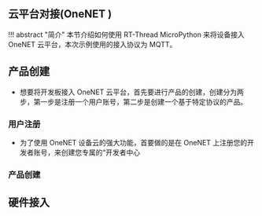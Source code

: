 ## 云平台对接(OneNET )

!!! abstract "简介"
    本节介绍如何使用 RT-Thread MicroPython 来将设备接入 OneNET 云平台，本次示例使用的接入协议为 MQTT。

## 产品创建

- 想要将开发板接入 OneNET 云平台，首先要进行产品的创建，创建分为两步，第一步是注册一个用户账号，第二步是创建一个基于特定协议的产品。

### 用户注册

- 为了使用 OneNET 设备云的强大功能，首要做的是在 OneNET 上注册您的开发者账号，来创建您专属的“开发者中心 

### 产品创建

## 硬件接入